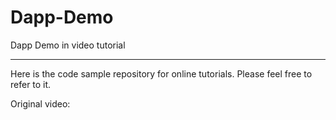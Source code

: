 # Dapp-Demo
Dapp Demo in video tutorial

---

Here is the code sample repository for online tutorials. Please feel free to refer to it.

Original video:
